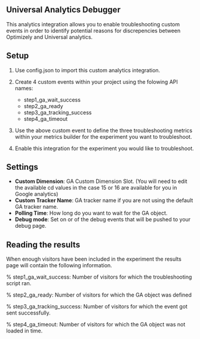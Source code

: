 ## Universal Analytics Debugger

This analytics integration allows you to enable troubleshooting custom events in order to identify potential reasons for discrepencies between Optimizely and Universal analytics.

## Setup

1.	Use config.json to import this custom analytics integration.

2.	Create 4 custom events within your project using the folowing API names:
	-	step1_ga_wait_success
	-	step2_ga_ready
	-	step3_ga_tracking_success
	-	step4_ga_timeout

4. Use the above custom event to define the three troubleshooting metrics within your metrics builder for the experiment you want to troubleshoot.

5. Enable this integration for the experiment you would like to troubleshoot.

## Settings

* **Custom Dimension**: GA Custom Dimension Slot. (You will need to edit the available cd values in the case 15 or 16 are available for you in Google analytics)
* **Custom Tracker Name**: GA tracker name if you are not using the default GA tracker name.
* **Polling Time**: How long do you want to wait for the GA object.
* **Debug mode**: Set on or of the debug events that will be pushed to your debug page.

## Reading the results

When enough visitors have been included in the experiment the results page will contain the following information.

% step1_ga_wait_success: Number of visitors for which the troubleshooting script ran.

% step2_ga_ready: Number of visitors for which the GA object was defined

% step3_ga_tracking_success: Number of visitors for which the event got sent successfully.

% step4_ga_timeout: Number of visitors for which the GA object was not loaded in time.

